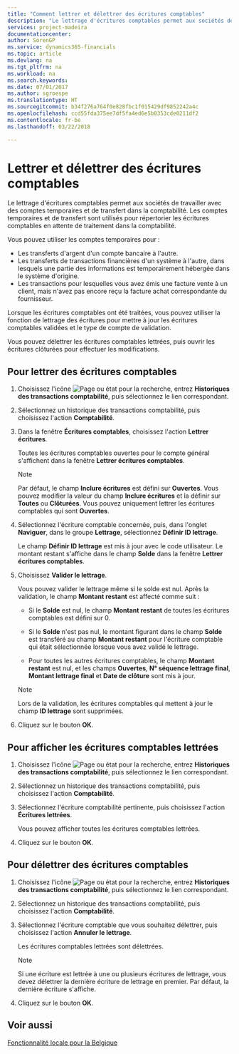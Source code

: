 ```yaml
---
title: "Comment lettrer et délettrer des écritures comptables"
description: "Le lettrage d'écritures comptables permet aux sociétés de travailler avec des comptes temporaires et de transfert dans la comptabilité. Les comptes temporaires et de transfert sont utilisés pour répertorier les écritures comptables en attente de traitement dans la comptabilité."
services: project-madeira
documentationcenter: 
author: SorenGP
ms.service: dynamics365-financials
ms.topic: article
ms.devlang: na
ms.tgt_pltfrm: na
ms.workload: na
ms.search.keywords: 
ms.date: 07/01/2017
ms.author: sgroespe
ms.translationtype: HT
ms.sourcegitcommit: b34f276a764f0e828fbc1f015429df9852242a4c
ms.openlocfilehash: ccd55fda375ee7df5fa4ed6e5b0353cde0211df2
ms.contentlocale: fr-be
ms.lasthandoff: 03/22/2018

---
```

# <a name="apply-and-unapply-general-ledger-entries"></a>Lettrer et délettrer des écritures comptables
Le lettrage d'écritures comptables permet aux sociétés de travailler avec des comptes temporaires et de transfert dans la comptabilité. Les comptes temporaires et de transfert sont utilisés pour répertorier les écritures comptables en attente de traitement dans la comptabilité.  

 Vous pouvez utiliser les comptes temporaires pour :  

- Les transferts d'argent d'un compte bancaire à l'autre.  
- Les transferts de transactions financières d'un système à l'autre, dans lesquels une partie des informations est temporairement hébergée dans le système d'origine.  
- Les transactions pour lesquelles vous avez émis une facture vente à un client, mais n'avez pas encore reçu la facture achat correspondante du fournisseur.  

 Lorsque les écritures comptables ont été traitées, vous pouvez utiliser la fonction de lettrage des écritures pour mettre à jour les écritures comptables validées et le type de compte de validation.  

 Vous pouvez délettrer les écritures comptables lettrées, puis ouvrir les écritures clôturées pour effectuer les modifications.  

## <a name="to-apply-general-ledger-entries"></a>Pour lettrer des écritures comptables  

1.  Choisissez l'icône ![Page ou état pour la recherche](../../media/ui-search/search_small.png "icône Page ou état pour la recherche"), entrez **Historiques des transactions comptabilité**, puis sélectionnez le lien correspondant.  
2.  Sélectionnez un historique des transactions comptabilité, puis choisissez l'action **Comptabilité**.  
3.  Dans la fenêtre **Écritures comptables**, choisissez l'action **Lettrer écritures**.  

    Toutes les écritures comptables ouvertes pour le compte général s'affichent dans la fenêtre **Lettrer écritures comptables**.  

    > [!NOTE]  
    >  Par défaut, le champ **Inclure écritures** est défini sur **Ouvertes**. Vous pouvez modifier la valeur du champ **Inclure écritures** et la définir sur **Toutes** ou **Clôturées**. Vous pouvez uniquement lettrer les écritures comptables qui sont **Ouvertes**.  

4.  Sélectionnez l'écriture comptable concernée, puis, dans l'onglet **Naviguer**, dans le groupe **Lettrage**, sélectionnez **Définir ID lettrage**.  

    Le champ **Définir ID lettrage** est mis à jour avec le code utilisateur. Le montant restant s'affiche dans le champ **Solde** dans la fenêtre **Lettrer écritures comptables**.  

5.  Choisissez **Valider le lettrage**.  

    Vous pouvez valider le lettrage même si le solde est nul. Après la validation, le champ **Montant restant** est affecté comme suit :  

    - Si le **Solde** est nul, le champ **Montant restant** de toutes les écritures comptables est défini sur 0.  

    - Si le **Solde** n'est pas nul, le montant figurant dans le champ **Solde** est transféré au champ **Montant restant** pour l'écriture comptable qui était sélectionnée lorsque vous avez validé le lettrage.  

    - Pour toutes les autres écritures comptables, le champ **Montant restant** est nul, et les champs **Ouvertes**, **N° séquence lettrage final**, **Montant lettrage final** et **Date de clôture** sont mis à jour.  

    > [!NOTE]  
    >  Lors de la validation, les écritures comptables qui mettent à jour le champ **ID lettrage** sont supprimées.  

6.  Cliquez sur le bouton **OK**.  

## <a name="to-view-the-applied-general-ledger-entries"></a>Pour afficher les écritures comptables lettrées  

1.  Choisissez l'icône ![Page ou état pour la recherche](../../media/ui-search/search_small.png "icône Page ou état pour la recherche"), entrez **Historiques des transactions comptabilité**, puis sélectionnez le lien correspondant.  
2.  Sélectionnez un historique des transactions comptabilité, puis choisissez l'action **Comptabilité**.  
3.  Sélectionnez l'écriture comptabilité pertinente, puis choisissez l'action **Écritures lettrées**.  

    Vous pouvez afficher toutes les écritures comptables lettrées.  

4.  Cliquez sur le bouton **OK**.  

## <a name="to-unapply-general-ledger-entries"></a>Pour délettrer des écritures comptables  

1.  Choisissez l'icône ![Page ou état pour la recherche](../../media/ui-search/search_small.png "icône Page ou état pour la recherche"), entrez **Historiques des transactions comptabilité**, puis sélectionnez le lien correspondant.  
2.  Sélectionnez un historique des transactions comptabilité, puis choisissez l'action **Comptabilité**.  
3.  Sélectionnez l'écriture comptable que vous souhaitez délettrer, puis choisissez l'action **Annuler le lettrage**.  

    Les écritures comptables lettrées sont délettrées.  

    > [!NOTE]  
    >  Si une écriture est lettrée à une ou plusieurs écritures de lettrage, vous devez délettrer la dernière écriture de lettrage en premier. Par défaut, la dernière écriture s'affiche.  

4.  Cliquez sur le bouton **OK**.  

## <a name="see-also"></a>Voir aussi  
[Fonctionnalité locale pour la Belgique](belgium-local-functionality.md)

